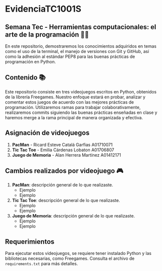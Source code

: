 # EvidenciaTC1001S
## Semana Tec - Herramientas computacionales: el arte de la programación 👨‍💻
En este repositorio, demostraremos los conocimientos adquiridos en temas como el uso de la terminal, el manejo de versiones con Git y GitHub, así como la adhesión al estándar PEP8 para las buenas prácticas de programación en Python.

## Contenido 📚

Este repositorio consiste en tres videojuegos escritos en Python, obtenidos de la librería Freegames. Nuestro enfoque estará en probar, analizar y comentar estos juegos de acuerdo con las mejores prácticas de programación. Utilizaremos ramas para trabajar colaborativamente, realizaremos commits siguiendo las buenas prácticas enseñadas en clase y haremos merge a la rama principal de manera organizada y efectiva.

## Asignación de videojuegos
1. **PacMan** - Ricard Esteve Catalá Garfias A01710071
2. **Tic Tac Toe** - Emilia Cárdenas Lobaton A01706807
3. **Juego de Memoria** - Alan Herrera Martínez A01412171

## Cambios realizados por videojuego 🎮

1. **PacMan**: descripción general de lo que realizaste.
	- Ejemplo 
	- Ejemplo
2. **Tic Tac Toe**: descripción general de lo que realizaste.
	- Ejemplo
	- Ejemplo
3. **Juego de Memoria**: descripción general de lo que realizaste.
	- Ejemplo
	- Ejemplo

## Requerimientos

Para ejecutar estos videojuegos, se requiere tener instalado Python y las bibliotecas necesarias, como Freegames. Consulta el archivo de `requirements.txt` para más detalles.
